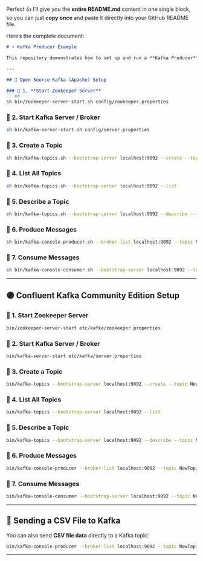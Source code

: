 Perfect 👍 I’ll give you the **entire README.md** content in one single block, so you can just **copy once** and paste it directly into your GitHub README file.

Here’s the complete document:

````markdown
# ⚡ Kafka Producer Example

This repository demonstrates how to set up and run a **Kafka Producer** locally using both **Apache Kafka** and **Confluent Kafka Community Edition**.  

---

## 🚀 Open Source Kafka (Apache) Setup

### 🔹 1. **Start Zookeeper Server**
```sh
sh bin/zookeeper-server-start.sh config/zookeeper.properties
````

### 🔹 2. **Start Kafka Server / Broker**

```sh
sh bin/kafka-server-start.sh config/server.properties
```

### 🔹 3. **Create a Topic**

```sh
sh bin/kafka-topics.sh --bootstrap-server localhost:9092 --create --topic NewTopic --partitions 3 --replication-factor 1
```

### 🔹 4. **List All Topics**

```sh
sh bin/kafka-topics.sh --bootstrap-server localhost:9092 --list
```

### 🔹 5. **Describe a Topic**

```sh
sh bin/kafka-topics.sh --bootstrap-server localhost:9092 --describe --topic NewTopic
```

### 🔹 6. **Produce Messages**

```sh
sh bin/kafka-console-producer.sh --broker-list localhost:9092 --topic NewTopic
```

### 🔹 7. **Consume Messages**

```sh
sh bin/kafka-console-consumer.sh --bootstrap-server localhost:9092 --topic NewTopic --from-beginning
```

---

## 🟣 Confluent Kafka Community Edition Setup

### 🔹 1. **Start Zookeeper Server**

```sh
bin/zookeeper-server-start etc/kafka/zookeeper.properties
```

### 🔹 2. **Start Kafka Server / Broker**

```sh
bin/kafka-server-start etc/kafka/server.properties
```

### 🔹 3. **Create a Topic**

```sh
bin/kafka-topics --bootstrap-server localhost:9092 --create --topic NewTopic1 --partitions 3 --replication-factor 1
```

### 🔹 4. **List All Topics**

```sh
bin/kafka-topics --bootstrap-server localhost:9092 --list
```

### 🔹 5. **Describe a Topic**

```sh
bin/kafka-topics --bootstrap-server localhost:9092 --describe --topic NewTopic1
```

### 🔹 6. **Produce Messages**

```sh
bin/kafka-console-producer --broker-list localhost:9092 --topic NewTopic1
```

### 🔹 7. **Consume Messages**

```sh
bin/kafka-console-consumer --bootstrap-server localhost:9092 --topic NewTopic1 --from-beginning
```

---

## 📂 Sending a CSV File to Kafka

You can also send **CSV file data** directly to a Kafka topic:

```sh
bin/kafka-console-producer --broker-list localhost:9092 --topic NewTopic1 < bin/customers.csv
```

---
